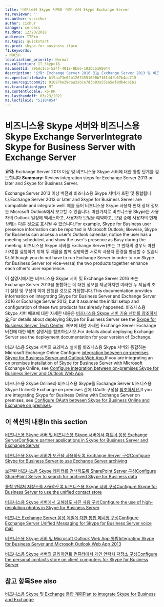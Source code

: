 ```yaml
---
title: 비즈니스용 Skype 서버와 비즈니스용 Skype Exchange Server
ms.reviewer: ''
ms.author: v-cichur
author: cichur
manager: serdars
ms.date: 12/20/2018
audience: ITPro
ms.topic: quickstart
ms.prod: skype-for-business-itpro
f1.keywords:
- NOCSH
localization_priority: Normal
ms.collection: IT_Skype16
ms.assetid: 795dc1c6-524f-4012-8b66-103b55198044
description: '요약: Exchange Server 2016 또는 Exchange Server 2013 및 비즈니스용 Skype 서버에 대한 통합 단계를 검토합니다.'
ms.openlocfilehash: b19aa73e62b12674551690b716144fb67b4cd715
ms.sourcegitcommit: 01087be29daa3abce7d3b03a55ba5ef8db4ca161
ms.translationtype: MT
ms.contentlocale: ko-KR
ms.lasthandoff: 03/23/2021
ms.locfileid: "51104854"
---
```

# <a name="integrate-skype-for-business-server-with-exchange-server"></a><span data-ttu-id="cb5a0-103">비즈니스용 Skype 서버와 비즈니스용 Skype Exchange Server</span><span class="sxs-lookup"><span data-stu-id="cb5a0-103">Integrate Skype for Business Server with Exchange Server</span></span>

<span data-ttu-id="cb5a0-104">**요약:** Exchange Server 2013 이상 및 비즈니스용 Skype 서버에 대한 통합 단계를 검토합니다.</span><span class="sxs-lookup"><span data-stu-id="cb5a0-104">**Summary:** Review integration steps for Exchange Server 2013 or later and Skype for Business Server.</span></span>

<span data-ttu-id="cb5a0-105">Exchange Server 2013 이상 버전과 비즈니스용 Skype 서버가 호환 및 통합됩니다.</span><span class="sxs-lookup"><span data-stu-id="cb5a0-105">Exchange Server 2013 or later and Skype for Business Server are compatible and integrate well.</span></span> <span data-ttu-id="cb5a0-106">예를 들어 비즈니스용 Skype 사용자 현재 상태 정보는 Microsoft Outlook에서 보고할 수 있습니다. 마찬가지로 비즈니스용 Skype는 사용자의 Outlook 일정에 액세스하고, 사용자가 모임을 예약하고, 모임 중에 사용자의 현재 상태는 다른 것으로 표시될 수 있습니다.</span><span class="sxs-lookup"><span data-stu-id="cb5a0-106">For example, Skype for Business user presence information can be reported in Microsoft Outlook; likewise, Skype for Business can access a user's Outlook calendar, notice the user has a meeting scheduled, and show the user's presence as Busy during the meeting.</span></span> <span data-ttu-id="cb5a0-107">비즈니스용 Skype 서버를 Exchange Server(또는 그 반대의 경우도 마찬가지)를 실행하기 위해 두 제품을 함께 실행하면 서로의 사용자 환경을 향상할 수 있습니다.</span><span class="sxs-lookup"><span data-stu-id="cb5a0-107">Although you do not have to run Exchange Server in order to run Skype for Business Server (or vice-versa) the two products together enhance each other's user experience.</span></span>

<span data-ttu-id="cb5a0-108">이 설명서에서는 비즈니스용 Skype 서버 및 Exchange Server 2016 또는 Exchange Server 2013을 통합하는 데 대한 정보를 제공하지만 이러한 두 제품의 초기 설정 및 구성이 이미 진행된 것으로 가정합니다.</span><span class="sxs-lookup"><span data-stu-id="cb5a0-108">This documentation provides information on integrating Skype for Business Server and Exchange Server 2016 or Exchange Server 2013, but it assumes the initial setup and configuration of these two products has already happened.</span></span> <span data-ttu-id="cb5a0-109">비즈니스용 Skype 서버 배포에 대한 자세한 내용은 [비즈니스용 Skype 서버 기술 센터를 참조하세요.](../../../Hub/index.yml)</span><span class="sxs-lookup"><span data-stu-id="cb5a0-109">For details about deploying Skype for Business Server see the [Skype for Business Server Tech Center](../../../Hub/index.yml).</span></span> <span data-ttu-id="cb5a0-110">배포에 대한 자세한 Exchange Server Exchange 버전에 대한 배포 설명서를 참조하십시오.</span><span class="sxs-lookup"><span data-stu-id="cb5a0-110">For details about deploying Exchange Server see the deployment documentation for your version of Exchange.</span></span>

<span data-ttu-id="cb5a0-111">비즈니스용 Skype 서버의 프레미스 설치를 비즈니스용 Skype 서버와 통합하는 Microsoft Exchange Online Configure [integration between on-premises Skype for Business Server and Outlook Web App.](outlook-web-app.md)</span><span class="sxs-lookup"><span data-stu-id="cb5a0-111">If you are integrating an on premises installation of Skype for Business Server with Microsoft Exchange Online, see [Configure integration between on-premises Skype for Business Server and Outlook Web App](outlook-web-app.md).</span></span>

<span data-ttu-id="cb5a0-112">비즈니스용 Skype Online과 비즈니스용 Skype를 Exchange Server 비즈니스용 Skype Online과 Exchange on premises 간에 OAuth 구성을 [참조하세요.](oauth-with-online-and-on-premises.md)</span><span class="sxs-lookup"><span data-stu-id="cb5a0-112">If you are integrating Skype for Business Online with Exchange Server on premises, see [Configure OAuth between Skype for Business Online and Exchange on premises](oauth-with-online-and-on-premises.md).</span></span>

## <a name="in-this-section"></a><span data-ttu-id="cb5a0-113">이 섹션의 내용</span><span class="sxs-lookup"><span data-stu-id="cb5a0-113">In this section</span></span>

[<span data-ttu-id="cb5a0-114">비즈니스용 Skype 서버 및 비즈니스용 Skype 서버에서 파트너 응용 Exchange Server</span><span class="sxs-lookup"><span data-stu-id="cb5a0-114">Configure partner applications in Skype for Business Server and Exchange Server</span></span>](configure-partner-applications.md)

[<span data-ttu-id="cb5a0-115">비즈니스용 Skype 서버가 보관을 사용하도록 Exchange Server 구성</span><span class="sxs-lookup"><span data-stu-id="cb5a0-115">Configure Skype for Business Server to use Exchange Server archiving</span></span>](use-exchange-archiving.md)

[<span data-ttu-id="cb5a0-116">보관된 비즈니스용 Skype 데이터를 검색하도록 SharePoint Server 구성</span><span class="sxs-lookup"><span data-stu-id="cb5a0-116">Configure SharePoint Server to search for archived Skype for Business data</span></span>](sharepoint-to-search-for-archived-data.md)

[<span data-ttu-id="cb5a0-117">통합 연락처 저장소를 사용하도록 비즈니스용 Skype 서버 구성</span><span class="sxs-lookup"><span data-stu-id="cb5a0-117">Configure Skype for Business Server to use the unified contact store</span></span>](use-the-unified-contact-store.md)

[<span data-ttu-id="cb5a0-118">비즈니스용 Skype 서버에서 고해상도 사진 사용 구성</span><span class="sxs-lookup"><span data-stu-id="cb5a0-118">Configure the use of high-resolution photos in Skype for Business Server</span></span>](high-resolution-photos.md)

[<span data-ttu-id="cb5a0-119">비즈니스 Exchange Server 음성 메일에 대한 통합 메시징 구성</span><span class="sxs-lookup"><span data-stu-id="cb5a0-119">Configure Exchange Server Unified Messaging for Skype for Business Server voice mail</span></span>](exchangeunified-messaging-for-voice-mail.md)

<span data-ttu-id="cb5a0-120">[비즈니스용 Skype 서버 및 Microsoft Outlook Web App 통합](/previous-versions/office/communications/jj688055(v=ocs.16))</span><span class="sxs-lookup"><span data-stu-id="cb5a0-120">[Integrating Skype for Business Server and Microsoft Outlook Web App 2013](/previous-versions/office/communications/jj688055(v=ocs.16))</span></span>

[<span data-ttu-id="cb5a0-121">비즈니스용 Skype 서버의 클라이언트 컴퓨터에서 개인 연락처 저장소 구성</span><span class="sxs-lookup"><span data-stu-id="cb5a0-121">Configure the personal contacts store on client computers for Skype for Business Server</span></span>](personal-contacts-store.md)

## <a name="see-also"></a><span data-ttu-id="cb5a0-122">참고 항목</span><span class="sxs-lookup"><span data-stu-id="cb5a0-122">See also</span></span>

[<span data-ttu-id="cb5a0-123">비즈니스용 Skype 및 Exchange 통합 계획</span><span class="sxs-lookup"><span data-stu-id="cb5a0-123">Plan to integrate Skype for Business and Exchange</span></span>](../../plan-your-deployment/integrate-with-exchange/integrate-with-exchange.md)